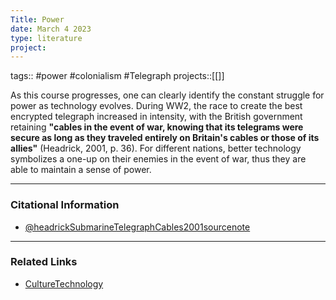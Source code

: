 ```yaml
---
Title: Power
date: March 4 2023
type: literature
project:
---
```

tags:: #power #colonialism #Telegraph 
projects::[[]]

As this course progresses, one can clearly identify the constant struggle for power as technology evolves. During WW2, the race to create the best encrypted telegraph increased in intensity, with the British government retaining **"cables in the event of war, knowing that its telegrams were secure as long as they traveled entirely on Britain's cables or those of its allies"** (Headrick, 2001, p. 36). For different nations, better technology symbolizes a one-up on their enemies in the event of war, thus they are able to maintain a sense of power.

---
### Citational Information

- [@headrickSubmarineTelegraphCables2001sourcenote](@headrickSubmarineTelegraphCables2001sourcenote.md)

---

### Related Links

- [CultureTechnology](CultureTechnology.md)
